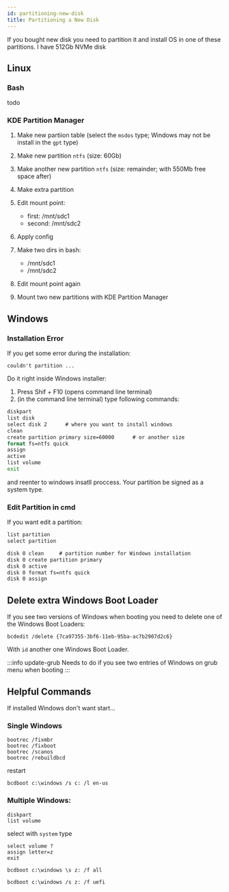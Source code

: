```yaml
---
id: partitioning-new-disk
title: Partitioning a New Disk 
---
```


If you bought new disk you need to partition it and install OS in one of these partitions.
I have 512Gb NVMe disk


## Linux 

### Bash
todo 

### KDE Partition Manager

1. Make new partiion table (select the `msdos` type; Windows may not be install in the `gpt` type)
2. Make new partition `ntfs` (size: 60Gb)
3. Make another new partition `ntfs` (size: remainder; with 550Mb free space after)
4. Make extra partition
4. Edit mount point:
    - first: /mnt/sdc1
    - second: /mnt/sdc2
5. Apply config

6. Make two dirs in bash: 
    - /mnt/sdc1
    - /mnt/sdc2
7. Edit mount point again
8. Mount two new partitions with KDE Partition Manager

## Windows 
### Installation Error
If you get some error during the installation:

```
couldn't partition ...
```
Do it right inside Windows installer:

1. Press Shif + F10 (opens command line terminal)
2. (in the command line terminal) type following commands: 

```cmd title="cmd"
diskpart
list disk
select disk 2      # where you want to install windows
clean
create partition primary size=60000      # or another size
format fs=ntfs quick
assign
active
list volume
exit
```
and reenter to windows insatll proccess. Your partition be signed as a system type.

### Edit Partition in cmd

If you want edit a partition:

```cmd
list partition
select partition

disk 0 clean     # partition number for Windows installation
disk 0 create partition primary
disk 0 active
disk 0 format fs=ntfs quick
disk 0 assign
```


## Delete extra Windows Boot Loader

If you see two versions of Windows when booting you need to delete one of the Windows Boot Loaders:

```
bcdedit /delete {7ca97355-3bf6-11eb-95ba-ac7b2907d2c6}
```
With `id` another one Windows Boot Loader.

:::info update-grub
Needs to do if you see two entries of Windows on grub menu when booting
:::

## Helpful Commands

If installed Windows don't want start...

### Single Windows

```
bootrec /fixmbr
bootrec /fixboot
bootrec /scanos
bootrec /rebuildbcd
```

restart

```shell
bcdboot c:\windows /s c: /l en-us
```

### Multiple Windows:

```
diskpart
list volume
```

select with `system` type

```
select volume ?
assign letter=z
exit
```

```
bcdboot c:\windows \s z: /f all
```

```
bcdboot c:\windows /s z: /f uefi
```



